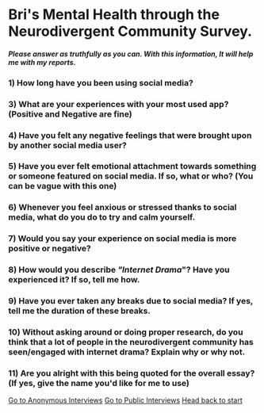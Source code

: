 # Bri's Mental Health through the Neurodivergent Community Survey.

#### *Please answer as truthfully as you can. With this information, It will help me with my reports.*

### 1) How long have you been using social media?

### 3) What are your experiences with your most used app? (Positive and Negative are fine)

### 4) Have you felt any negative feelings that were brought upon by another social media user?

### 5) Have you ever felt emotional attachment towards something or someone featured on social media. If so, what or who? (You can be vague with this one)

### 6) Whenever you feel anxious or stressed thanks to social media, what do you do to try and calm yourself.

### 7) Would you say your experience on social media is more positive or negative?

### 8) How would you describe *"Internet Drama*"? Have you experienced it? If so, tell me how.

### 9) Have you ever taken any breaks due to social media? If yes, tell me the duration of these breaks.

### 10) Without asking around or doing proper research, do you think that a lot of people in the neurodivergent community has seen/engaged with internet drama? Explain why or why not.

### 11) Are you alright with this being quoted for the overall essay? (If yes, give the name you'd like for me to use)

[Go to Anonymous Interviews](anonymous-files/anonymous-selector.txt)
[Go to Public Interviews](public-named-files/public-selector.txt)
[Head back to start](README.md)
